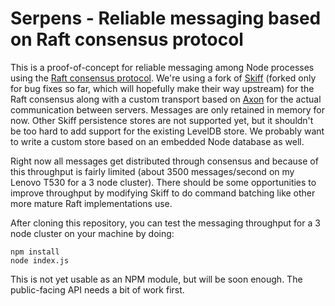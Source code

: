 # Serpens - Reliable messaging based on Raft consensus protocol

This is a proof-of-concept for reliable messaging among Node processes
using the [Raft consensus protocol][raft]. We're using a fork of
[Skiff][] (forked only for bug fixes so far, which will hopefully make
their way upstream) for the Raft consensus along with a custom
transport based on [Axon][] for the actual communication between
servers. Messages are only retained in memory for now. Other Skiff
persistence stores are not supported yet, but it shouldn't be too hard
to add support for the existing LevelDB store. We probably want to
write a custom store based on an embedded Node database as well.

Right now all messages get distributed through consensus and because
of this throughput is fairly limited (about 3500 messages/second on my
Lenovo T530 for a 3 node cluster). There should be some opportunities
to improve throughput by modifying Skiff to do command batching like
other more mature Raft implementations use.

After cloning this repository, you can test the messaging throughput
for a 3 node cluster on your machine by doing:

    npm install
    node index.js

This is not yet usable as an NPM module, but will be soon enough. The
public-facing API needs a bit of work first.

[raft]: http://raftconsensus.github.io/
[skiff]: https://github.com/bbrowning/skiff-algorithm
[axon]: https://github.com/tj/axon
